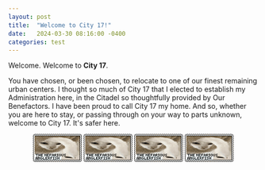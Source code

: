 ```yaml
---
layout: post
title:  "Welcome to City 17!"
date:   2024-03-30 08:16:00 -0400
categories: test
---
```


Welcome. Welcome to **City 17**.



You have chosen, or been chosen, to relocate to one of our finest remaining urban centers. I thought so much of City 17 that I elected to establish my Administration here, in the Citadel so thoughtfully provided by Our Benefactors. 
I have been proud to call City 17 my home. And so, whether you are here to stay, or passing through on your way to parts unknown, welcome to City 17. It's safer here.
<br>
<center> <img src="/assets/images/fish.gif">	<img src="/assets/images/fish.gif">	<img src="/assets/images/fish.gif">	<img src="/assets/images/fish.gif"> </center>
